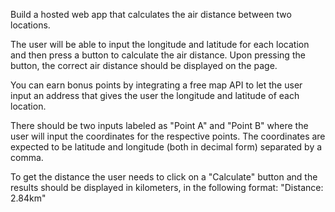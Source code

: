 Build a hosted web app that calculates the air distance between two locations.

The user will be able to input the longitude and latitude for each location and then press a button to calculate the air distance. Upon pressing the button, the correct air distance should be displayed on the page.

You can earn bonus points by integrating a free map API to let the user input an address that gives the user the longitude and latitude of each location.

There should be two inputs labeled as "Point A" and "Point B" where the user will input the coordinates for the respective points. The coordinates are expected to be latitude and longitude (both in decimal form) separated by a comma.

To get the distance the user needs to click on a "Calculate" button and the results should be displayed in kilometers, in the following format: "Distance: 2.84km"

